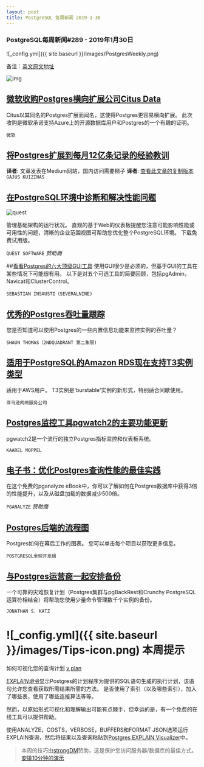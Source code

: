 ```yaml
---
layout: post
title: PostgreSQL 每周新闻 2019-1-30
---
```


### PostgreSQL每周新闻#289 - 2019年1月30日
![_config.yml]({{ site.baseurl }}/images/PostgresWeekly.png)

备注：[英文原文地址](https://postgresweekly.com/issues/290)

![img](https://res.cloudinary.com/cpress/image/upload/w_1280,e_sharpen:60/jdtcqvqtmtfmgninlrcd.jpg)

## [微软收购Postgres横向扩展公司Citus Data](https://blogs.microsoft.com/blog/2019/01/24/microsoft-acquires-citus-data-re-affirming-its-commitment-to-open-source-and-accelerating-azure-postgresql-performance-and-scale/)
Citus以其同名的Postgres扩展而闻名，这使得Postgres更容易横向扩展。 此次收购是微软承诺支持Azure上的开源数据库用户和Postgres的一个有趣的证明。

`微软`

## [将Postgres扩展到每月12亿条记录的经验教训](https://medium.com/@gajus/lessons-learned-scaling-postgresql-database-to-1-2bn-records-month-edc5449b3067)

**译者**: 文章发表在Medium网站，国内访问需要梯子
**译者**: [查看此文章的复制版本](https://grantzhou.github.io/lessons-learned-scaling-postgresql-database-to-1-2bn-records-month/)
`GAJUS KUIZINAS`

## [在PostgreSQL环境中诊断和解决性能问题](https://www.quest.com/products/foglight-for-postgresql/?utm_source=&utm_medium=Direct-External+Online+Advertising&utm_campaign=FY2019_Q4_AMER_DBPerf_CooperPress_FoglightPostgres_Jan_eNewsletter_ADV&utm_term=&utm_content=cooper-press-enewsletter)
![quest](https://copm.s3.amazonaws.com/2100ff85.jpg)

管理基础架构的运行状况。 直观的基于Web的仪表板提醒您注意可能影响性能或可用性的问题，清晰的企业范围视图可帮助您优化整个PostgreSQL环境。 下载免费试用版。

`QUEST SOFTWARE` *赞助商*

##[看看Postgres的六大顶级GUI工具](https://severalnines.com/blog/top-gui-tools-postgresql)
使用GUI很少是必须的，但基于GUI的工具在某些情况下可能很有用。 以下是对五个可选工具的简要回顾，包括pgAdmin，Navicat和ClusterControl。

`SEBASTIAN INSAUSTI（SEVERALNINE)`

## [优秀的Postgres吞吐量跟踪](https://blog.2ndquadrant.com/pg-phriday-terrific-throughput-tracking/)
您是否知道可以使用Postgres的一些内置信息功能来监控实例的吞吐量？

`SHAUN THOMAS（2NDQUADRANT 第二象限)`

## [适用于PostgreSQL的Amazon RDS现在支持T3实例类型](https://aws.amazon.com/about-aws/whats-new/2019/01/amazon-rds-postgresql-now-supports-t3-instance-types/)
适用于AWS用户。 T3实例是'burstable'实例的新形式，特别适合间歇使用。

`亚马逊网络服务公司`

## [Postgres监控工具pgwatch2的主要功能更新](https://www.cybertec-postgresql.com/en/major-feature-update-for-the-pgwatch2-postgres-monitoring-tool/)
pgwatch2是一个流行的独立Postgres指标监控和仪表板系统。

`KAAREL MOPPEL`

## [电子书：优化Postgres查询性能的最佳实践](https://pganalyze.com/ebooks/optimizing-postgres-query-performance?utm_source=PostgresWeeklySecondary)
在这个免费的pganalyze eBook中，你可以了解如何在Postgres数据库中获得3倍的性能提升，以及从磁盘加载的数据减少500倍。

`PGANALYZE` *赞助商*

## [Postgres后端的流程图](https://www.postgresql.org/developer/backend/)
Postgres如何在幕后工作的图表。 您可以单击每个项目以获取更多信息。

`POSTGRESQL全球开发组`

## [与Postgres运营商一起安排备份](https://info.crunchydata.com/blog/schedule-pgbackrest-backups-with-the-postgres-operator)
一个可靠的灾难恢复计划（Postgres集群与pgBackRest和Crunchy PostgreSQL运算符相结合）将帮助您使用少量命令管理数千个实例的备份。

`JONATHAN S. KATZ`

# ![_config.yml]({{ site.baseurl }}/images/Tips-icon.png)   本周提示

如何可视化您的查询计划
[v plan](https://res.cloudinary.com/cpress/image/upload/w_1280,e_sharpen:60/n5lbz4p2vrgwjxh1nvin.jpg)

[*EXPLAIN命令*](https://www.postgresql.org/docs/current/sql-explain.html)显示Postgres的计划程序为提供的SQL语句生成的执行计划，该语句允许您查看获取所需结果所需的方法。 是否使用了索引（以及哪些索引），加入了哪些表，使用了哪些连接算法等等。

然而，以原始形式可视化和理解输出可能有点棘手，但幸运的是，有一个免费的在线工具可以提供帮助。

使用ANALYZE，COSTS，VERBOSE，BUFFERS和FORMAT JSON选项运行EXPLAIN查询，然后将结果以及查询粘贴到[Postgres EXPLAIN Visualizer](http://tatiyants.com/pev/#/plans/new)中。

> 本周的技巧由[strongDM](https://postgresweekly.com/link/58601/web)赞助，这是保护您访问服务器/数据库的最佳方式。 [安排10分钟的演示](https://postgresweekly.com/link/58601/web)

